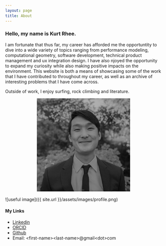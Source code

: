 ```yaml
---
layout: page
title: About
---
```


### Hello, my name is Kurt Rhee.

I am fortunate that thus far, my career has afforded me the opportuntity to dive into a wide variety of topics ranging from performance modeling,
computational geometry, software development, technical product management and ux integration design.  I have also njoyed the opportunity to 
expand my curiosity while also making positive impacts on the environment.  This website is both a means of showcasing some of the work
that I have contributed to throughout my career, as well as an archive of interesting problems that I have come across.

Outside of work, I enjoy surfing, rock climbing and literature.
<p align="center">
    <img src="assets/images/profile.png/" width="300">
</p>
![useful image]({{ site.url }}/assets/images/profile.png)

#### My Links
- [Linkedin](https://www.linkedin.com/in/simonkurtisrhee/)
- [ORCID](https://orcid.org/0000-0003-4604-9531?lang=en)
- [Github](https://github.com/kurt-rhee)
- Email:  \<first-name\>\<last-name\>@gmail\<dot\>com



